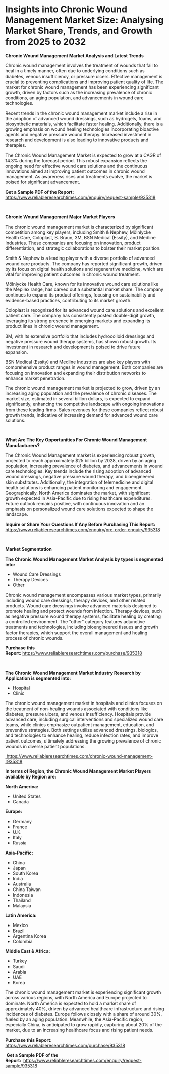 <p><h1>Insights into Chronic Wound Management Market Size: Analysing Market Share, Trends, and Growth from 2025 to 2032</h1></p><p><strong>Chronic Wound Management Market Analysis and Latest Trends</strong></p>
<p><p>Chronic wound management involves the treatment of wounds that fail to heal in a timely manner, often due to underlying conditions such as diabetes, venous insufficiency, or pressure ulcers. Effective management is crucial to preventing complications and improving patient quality of life. The market for chronic wound management has been experiencing significant growth, driven by factors such as the increasing prevalence of chronic conditions, an aging population, and advancements in wound care technologies.</p><p>Recent trends in the chronic wound management market include a rise in the adoption of advanced wound dressings, such as hydrogels, foams, and biosynthetic materials, which facilitate faster healing. Additionally, there is a growing emphasis on wound healing technologies incorporating bioactive agents and negative pressure wound therapy. Increased investment in research and development is also leading to innovative products and therapies.</p><p>The Chronic Wound Management Market is expected to grow at a CAGR of 14.3% during the forecast period. This robust expansion reflects the ongoing need for effective wound care solutions and the continuous innovations aimed at improving patient outcomes in chronic wound management. As awareness rises and treatments evolve, the market is poised for significant advancement.</p></p>
<p><strong>Get a Sample PDF of the Report:&nbsp;</strong> <a href="https://www.reliableresearchtimes.com/enquiry/request-sample/935318?utm_campaign=3107&utm_medium=2&utm_source=Github&utm_content=ia&utm_term=18042025&utm_id=chronic-wound-management">https://www.reliableresearchtimes.com/enquiry/request-sample/935318</a></p>
<p>&nbsp;</p>
<p><strong>Chronic Wound Management Major Market Players</strong></p>
<p><p>The chronic wound management market is characterized by significant competition among key players, including Smith & Nephew, Mölnlycke Health Care, Coloplast, B. Braun, 3M, BSN Medical (Essity), and Medline Industries. These companies are focusing on innovation, product differentiation, and strategic collaborations to bolster their market position.</p><p>Smith & Nephew is a leading player with a diverse portfolio of advanced wound care products. The company has reported significant growth, driven by its focus on digital health solutions and regenerative medicine, which are vital for improving patient outcomes in chronic wound treatment. </p><p>Mölnlycke Health Care, known for its innovative wound care solutions like the Mepilex range, has carved out a substantial market share. The company continues to expand its product offerings, focusing on sustainability and evidence-based practices, contributing to its market growth.</p><p>Coloplast is recognized for its advanced wound care solutions and excellent patient care. The company has consistently posted double-digit growth, leveraging its strong presence in emerging markets and expanding its product lines in chronic wound management.</p><p>3M, with its extensive portfolio that includes hydrocolloid dressings and negative pressure wound therapy systems, has shown robust growth. Its investment in research and development is poised to drive future expansion.</p><p>BSN Medical (Essity) and Medline Industries are also key players with comprehensive product ranges in wound management. Both companies are focusing on innovation and expanding their distribution networks to enhance market penetration.</p><p>The chronic wound management market is projected to grow, driven by an increasing aging population and the prevalence of chronic diseases. The market size, estimated in several billion dollars, is expected to expand significantly, enhancing the competitive landscape with ongoing innovations from these leading firms. Sales revenues for these companies reflect robust growth trends, indicative of increasing demand for advanced wound care solutions.</p></p>
<p>&nbsp;</p>
<p><strong>What Are The Key Opportunities For Chronic Wound Management Manufacturers?</strong></p>
<p><p>The Chronic Wound Management market is experiencing robust growth, projected to reach approximately $25 billion by 2028, driven by an aging population, increasing prevalence of diabetes, and advancements in wound care technologies. Key trends include the rising adoption of advanced wound dressings, negative pressure wound therapy, and bioengineered skin substitutes. Additionally, the integration of telemedicine and digital health solutions is enhancing patient monitoring and engagement. Geographically, North America dominates the market, with significant growth expected in Asia-Pacific due to rising healthcare expenditures. Future outlook remains positive, with continuous innovation and an emphasis on personalized wound care solutions expected to shape the landscape.</p></p>
<p><strong>Inquire or Share Your Questions If Any Before Purchasing This Report:</strong> <a href="https://www.reliableresearchtimes.com/enquiry/pre-order-enquiry/935318?utm_campaign=3107&utm_medium=2&utm_source=Github&utm_content=ia&utm_term=18042025&utm_id=chronic-wound-management">https://www.reliableresearchtimes.com/enquiry/pre-order-enquiry/935318</a></p>
<p>&nbsp;</p>
<p><strong>Market Segmentation</strong></p>
<p><strong>The Chronic Wound Management Market Analysis by types is segmented into:</strong></p>
<p><ul><li>Wound Care Dressings</li><li>Therapy Devices</li><li>Other</li></ul></p>
<p><p>Chronic wound management encompasses various market types, primarily including wound care dressings, therapy devices, and other related products. Wound care dressings involve advanced materials designed to promote healing and protect wounds from infection. Therapy devices, such as negative pressure wound therapy systems, facilitate healing by creating a controlled environment. The "other" category features adjunctive treatments and technologies, including bioengineered tissues and growth factor therapies, which support the overall management and healing process of chronic wounds.</p></p>
<p><strong>Purchase this Report:&nbsp;</strong><a href="https://www.reliableresearchtimes.com/purchase/935318?utm_campaign=3107&utm_medium=2&utm_source=Github&utm_content=ia&utm_term=18042025&utm_id=chronic-wound-management">https://www.reliableresearchtimes.com/purchase/935318</a></p>
<p>&nbsp;</p>
<p><strong>The Chronic Wound Management Market Industry Research by Application is segmented into:</strong></p>
<p><ul><li>Hospital</li><li>Clinic</li></ul></p>
<p><p>The chronic wound management market in hospitals and clinics focuses on the treatment of non-healing wounds associated with conditions like diabetes, pressure ulcers, and venous insufficiency. Hospitals provide advanced care, including surgical interventions and specialized wound care teams, while clinics emphasize outpatient management, education, and preventive strategies. Both settings utilize advanced dressings, biologics, and technologies to enhance healing, reduce infection rates, and improve patient outcomes, ultimately addressing the growing prevalence of chronic wounds in diverse patient populations.</p></p>
<p><a href="https://www.reliableresearchtimes.com/chronic-wound-management-r935318?utm_campaign=3107&utm_medium=2&utm_source=Github&utm_content=ia&utm_term=18042025&utm_id=chronic-wound-management">&nbsp;https://www.reliableresearchtimes.com/chronic-wound-management-r935318</a></p>
<p><strong>In terms of Region, the Chronic Wound Management Market Players available by Region are:</strong></p>
<p>
    <p> <strong> North America: </strong>
        <ul>
            <li>United States</li>
            <li>Canada</li>
        </ul>
        </p> 
    <p> <strong> Europe: </strong>
        <ul>
            <li>Germany</li>
            <li>France</li>
            <li>U.K.</li>
            <li>Italy</li>
            <li>Russia</li>
        </ul>
        </p> 
    <p> <strong> Asia-Pacific: </strong>
        <ul>
            <li>China</li>
            <li>Japan</li>
            <li>South Korea</li>
            <li>India</li>
            <li>Australia</li>
            <li>China Taiwan</li>
            <li>Indonesia</li>
            <li>Thailand</li>
            <li>Malaysia</li>
        </ul>
        </p> 
    <p> <strong> Latin America: </strong>
        <ul>
            <li>Mexico</li>
            <li>Brazil</li>
            <li>Argentina Korea</li>
            <li>Colombia</li>
        </ul>
        </p> 
    <p> <strong> Middle East & Africa: </strong>
        <ul>
            <li>Turkey</li>
            <li>Saudi</li>
            <li>Arabia</li>
            <li>UAE</li>
            <li>Korea</li>
        </ul>
    </p>
    </p>
<p><p>The chronic wound management market is experiencing significant growth across various regions, with North America and Europe projected to dominate. North America is expected to hold a market share of approximately 40%, driven by advanced healthcare infrastructure and rising incidences of diabetes. Europe follows closely with a share of around 30%, fueled by an aging population. Meanwhile, the Asia-Pacific region, especially China, is anticipated to grow rapidly, capturing about 20% of the market, due to an increasing healthcare focus and rising patient needs.</p></p>
<p><strong>Purchase this Report: </strong><a href="https://www.reliableresearchtimes.com/purchase/935318?utm_campaign=3107&utm_medium=2&utm_source=Github&utm_content=ia&utm_term=18042025&utm_id=chronic-wound-management">https://www.reliableresearchtimes.com/purchase/935318</a></p>
<p>&nbsp;<strong>Get a Sample PDF of the Report:&nbsp;&nbsp;</strong><a href="https://www.reliableresearchtimes.com/enquiry/request-sample/935318?utm_campaign=3107&utm_medium=2&utm_source=Github&utm_content=ia&utm_term=18042025&utm_id=chronic-wound-management">https://www.reliableresearchtimes.com/enquiry/request-sample/935318</a></p>
<p><strong></strong></p>
<p><p></p><p></p><p></p></p>